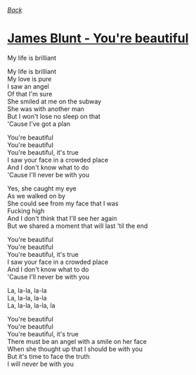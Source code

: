 ###### [Back](../Readme.md)
# [James Blunt - You're beautiful](tabs.md)

My life is brilliant  

My life is brilliant  
My love is pure  
I saw an angel  
Of that I'm sure  
She smiled at me on the subway  
She was with another man  
But I won't lose no sleep on that  
'Cause I've got a plan  

You're beautiful  
You're beautiful  
You're beautiful, it's true  
I saw your face in a crowded place  
And I don't know what to do  
'Cause I'll never be with you  

Yes, she caught my eye  
As we walked on by  
She could see from my face that I was  
Fucking high  
And I don't think that I'll see her again  
But we shared a moment that will last 'til the end  

You're beautiful  
You're beautiful  
You're beautiful, it's true  
I saw your face in a crowded place  
And I don't know what to do  
'Cause I'll never be with you  

La, la-la, la-la  
La, la-la, la-la  
La, la-la, la-la, la  

You're beautiful  
You're beautiful  
You're beautiful, it's true  
There must be an angel with a smile on her face  
When she thought up that I should be with you  
But it's time to face the truth  
I will never be with you  
